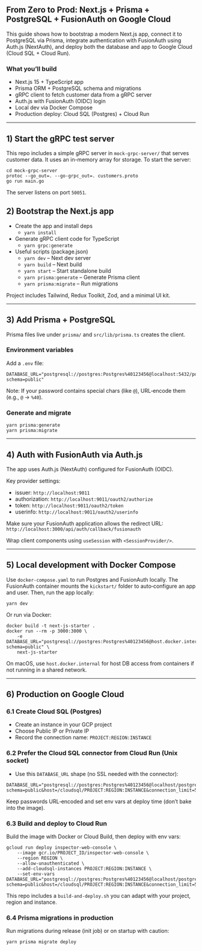 ## From Zero to Prod: Next.js + Prisma + PostgreSQL + FusionAuth on Google Cloud

This guide shows how to bootstrap a modern Next.js app, connect it to PostgreSQL via Prisma, integrate authentication with FusionAuth using Auth.js (NextAuth), and deploy both the database and app to Google Cloud (Cloud SQL + Cloud Run).

### What you’ll build
- Next.js 15 + TypeScript app
- Prisma ORM + PostgreSQL schema and migrations
- gRPC client to fetch customer data from a gRPC server
- Auth.js with FusionAuth (OIDC) login
- Local dev via Docker Compose
- Production deploy: Cloud SQL (Postgres) + Cloud Run

---
## 1) Start the gRPC test server
This repo includes a simple gRPC server in `mock-grpc-server/` that serves customer data. It uses an in-memory array for storage.
To start the server:

```
cd mock-grpc-server
protoc --go_out=. --go-grpc_out=. customers.proto
go run main.go
```
The server listens on port `50051`.

## 2) Bootstrap the Next.js app

- Create the app and install deps
	- `yarn install`
- Generate gRPC client code for TypeScript
	- `yarn grpc:generate`
- Useful scripts (package.json)
	- `yarn dev` – Next dev server
	- `yarn build` – Next build
	- `yarn start` – Start standalone build
	- `yarn prisma:generate` – Generate Prisma client
	- `yarn prisma:migrate` – Run migrations

Project includes Tailwind, Redux Toolkit, Zod, and a minimal UI kit.

---

## 3) Add Prisma + PostgreSQL

Prisma files live under `prisma/` and `src/lib/prisma.ts` creates the client.

### Environment variables
Add a `.env` file:

```
DATABASE_URL="postgresql://postgres:Postgres%40123456@localhost:5432/postgres?schema=public"
```

Note: If your password contains special chars (like `@`), URL‑encode them (e.g., `@` → `%40`).

### Generate and migrate

```
yarn prisma:generate
yarn prisma:migrate
```

---

## 4) Auth with FusionAuth via Auth.js

The app uses Auth.js (NextAuth) configured for FusionAuth (OIDC).

Key provider settings:
- issuer: `http://localhost:9011`
- authorization: `http://localhost:9011/oauth2/authorize`
- token: `http://localhost:9011/oauth2/token`
- userinfo: `http://localhost:9011/oauth2/userinfo`

Make sure your FusionAuth application allows the redirect URL:
`http://localhost:3000/api/auth/callback/fusionauth`

Wrap client components using `useSession` with `<SessionProvider/>`.

---

## 5) Local development with Docker Compose

Use `docker-compose.yaml` to run Postgres and FusionAuth locally. The FusionAuth container mounts the `kickstart/` folder to auto‑configure an app and user. Then, run the app locally:

```
yarn dev
```

Or run via Docker:

```
docker build -t next-js-starter .
docker run --rm -p 3000:3000 \
	-e DATABASE_URL="postgresql://postgres:Postgres%40123456@host.docker.internal:5432/postgres?schema=public" \
	next-js-starter
```

On macOS, use `host.docker.internal` for host DB access from containers if not running in a shared network.

---

## 6) Production on Google Cloud

### 6.1 Create Cloud SQL (Postgres)
- Create an instance in your GCP project
- Choose Public IP or Private IP
- Record the connection name: `PROJECT:REGION:INSTANCE`

### 6.2 Prefer the Cloud SQL connector from Cloud Run (Unix socket)

- Use this `DATABASE_URL` shape (no SSL needed with the connector):

```
DATABASE_URL="postgresql://postgres:Postgres%40123456@localhost/postgres?schema=public&host=/cloudsql/PROJECT:REGION:INSTANCE&connection_limit=5"
```

Keep passwords URL‑encoded and set env vars at deploy time (don’t bake into the image).

### 6.3 Build and deploy to Cloud Run

Build the image with Docker or Cloud Build, then deploy with env vars:

```
gcloud run deploy inspector-web-console \
	--image gcr.io/PROJECT_ID/inspector-web-console \
	--region REGION \
	--allow-unauthenticated \
	--add-cloudsql-instances PROJECT:REGION:INSTANCE \
	--set-env-vars DATABASE_URL="postgresql://postgres:Postgres%40123456@localhost/postgres?schema=public&host=/cloudsql/PROJECT:REGION:INSTANCE&connection_limit=5"
```

This repo includes a `build-and-deploy.sh` you can adapt with your project, region and instance.

### 6.4 Prisma migrations in production

Run migrations during release (init job) or on startup with caution:

```
yarn prisma migrate deploy
```